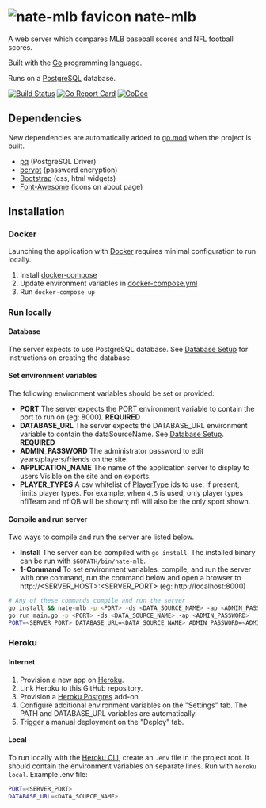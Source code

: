 # ![nate-mlb favicon](static/favicon.ico) nate-mlb
A web server which compares MLB baseball scores and NFL football scores.

Built with the [Go](https://github.com/golang/go) programming language.

Runs on a [PostgreSQL](https://github.com/postgres/postgres) database.

[![Build Status](https://travis-ci.org/jacobpatterson1549/nate-mlb.svg?branch=master)](https://travis-ci.org/jacobpatterson1549/nate-mlb)
[![Go Report Card](https://goreportcard.com/badge/github.com/jacobpatterson1549/nate-mlb)](https://goreportcard.com/report/github.com/jacobpatterson1549/nate-mlb)
[![GoDoc](https://godoc.org/github.com/jacobpatterson1549/nate-mlb?status.svg)](https://godoc.org/github.com/jacobpatterson1549/nate-mlb)

## Dependencies
New dependencies are automatically added to [go.mod](go.mod) when the project is built.
* [pq](https://github.com/lib/pq) (PostgreSQL Driver)
* [bcrypt](https://github.com/golang/crypto) (password encryption)
* [Bootstrap](https://github.com/twbs/bootstrap) (css, html widgets)
* [Font-Awesome](https://github.com/FortAwesome/Font-Awesome) (icons on about page)


## Installation

### Docker
Launching the application with [Docker](https://www.docker.com) requires minimal configuration to run locally. 
1. Install [docker-compose](https://github.com/docker/compose)
1. Update environment variables in [docker-compose.yml](docker-compose.yml)
1. Run `docker-compose up`

### Run locally

#### Database
The server expects to use PostgreSQL database.  See [Database Setup](sql/README.md) for instructions on creating the database.

#### Set environment variables
The following environment variables should be set or provided:
* **PORT** The server expects the PORT environment variable to contain the port to run on (eg: 8000). **REQUIRED**
* **DATABASE_URL** The server expects the DATABASE_URL environment variable to contain the dataSourceName.  See [Database Setup](sql/README.md). **REQUIRED**
* **ADMIN_PASSWORD** The administrator password to edit years/players/friends on the site.
* **APPLICATION_NAME** The name of the application server to display to users  Visible on the site and on exports.
* **PLAYER_TYPES** A csv whitelist of [PlayerType](https://godoc.org/github.com/jacobpatterson1549/nate-mlb/go/db#PlayerType) ids to use.  If present, limits player types.  For example, when `4,5` is used, only player types nflTeam and nflQB will be shown; nfl will also be the only sport shown.

#### Compile and run server
Two ways to compile and run the server are listed below.
* **Install** The server can be compiled with `go install`.  The installed binary can be run with `$GOPATH/bin/nate-mlb`.
* **1-Command** To set environment variables, compile, and run the server with one command, run the command below and open a browser to http://<SERVER_HOST>:<SERVER_PORT> (eg: http://localhost:8000)
```bash
# Any of these commands compile and run the server
go install && nate-mlb -p <PORT> -ds <DATA_SOURCE_NAME> -ap <ADMIN_PASSWORD>
go run main.go -p <PORT> -ds <DATA_SOURCE_NAME> -ap <ADMIN_PASSWORD>
PORT=<SERVER_PORT> DATABASE_URL=<DATA_SOURCE_NAME> ADMIN_PASSWORD=<ADMIN_PASSWORD> go run main.go
```
### Heroku

#### Internet
1. Provision a new app on [Heroku](https://dashboard.heroku.com/apps).
1. Link Heroku to this GitHub repository.
1. Provision a [Heroku Postgres](https://www.heroku.com/postgres) add-on
1. Configure additional environment variables on the "Settings" tab.  The PATH and DATABASE_URL variables are automatically.
1. Trigger a manual deployment on the "Deploy" tab.

#### Local
To run locally with the [Heroku CLI](https://github.com/heroku/cli), create an `.env` file in the project root.  It should contain the environment variables on separate lines.  Run with `heroku local`.  Example .env file: 
```bash
PORT=<SERVER_PORT>
DATABASE_URL=<DATA_SOURCE_NAME>
```
